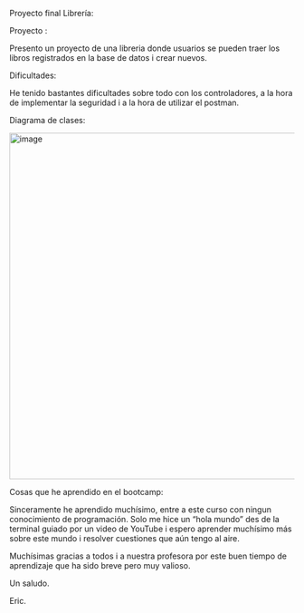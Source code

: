 Proyecto final Librería: 

  

Proyecto : 

Presento un proyecto de una libreria donde usuarios se pueden traer los libros registrados en la base de datos i crear nuevos. 

 

Dificultades: 

He tenido bastantes dificultades sobre todo con los controladores, a la hora de implementar la seguridad i a la hora de utilizar el postman. 


Diagrama de clases:

<img width="611" alt="image" src="https://github.com/user-attachments/assets/dc94e947-d0ab-4580-a76b-e74713a90091">




Cosas que he aprendido en el bootcamp: 

Sinceramente he aprendido muchísimo, entre a este curso con ningun conocimiento de programación. Solo me hice un “hola mundo” des de la terminal guiado por un video de YouTube i espero aprender muchísimo más sobre este mundo i resolver cuestiones que aún tengo al aire. 

 

Muchísimas gracias a todos i a nuestra profesora por este buen tiempo de aprendizaje que ha sido breve pero muy valioso. 

 

Un saludo. 

 

Eric. 

 
